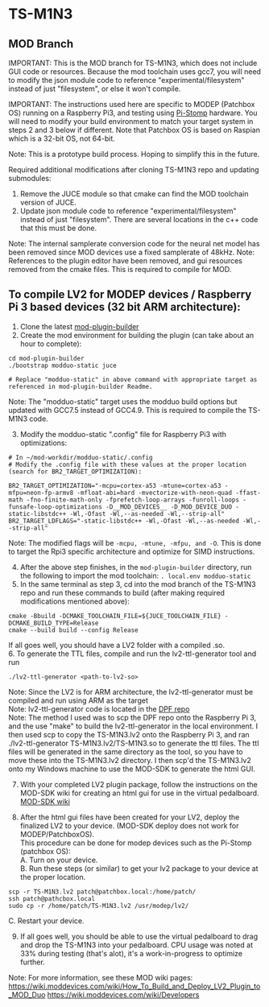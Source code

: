 # TS-M1N3

## MOD Branch
IMPORTANT: This is the MOD branch for TS-M1N3, which does not include GUI code or resources. 
Because the mod toolchain uses gcc7, you will need to modify the json module code to reference "experimental/filesystem" instead of just "filesystem", or else it won't compile.

IMPORTANT: The instructions used here are specific to MODEP (Patchbox OS) running on a Raspberry Pi3, and testing using [Pi-Stomp](https://github.com/TreeFallSound/pi-stomp) hardware. You will need to modify your build environment to match your target system in steps 2 and 3 below if different. Note that Patchbox OS is based on Raspian which is a 32-bit OS, not 64-bit.

Note: This is a prototype build process. Hoping to simplify this in the future. 

Required additional modifications after cloning TS-M1N3 repo and updating submodules:
1. Remove the JUCE module so that cmake can find the MOD toolchain version of JUCE. 
2. Update json module code to reference "experimental/filesystem" instead of just "filesystem". There are several locations in the c++ code that this must be done.

Note: The internal samplerate conversion code for the neural net model has been removed since MOD devices use a fixed samplerate of 48kHz. 
Note: References to the plugin editor have been removed, and gui resources removed from the cmake files. This is required to compile for MOD.

## To compile LV2 for MODEP devices / Raspberry Pi 3 based devices (32 bit ARM architecture):
1. Clone the latest [mod-plugin-builder](https://github.com/moddevices/mod-plugin-builder)
2. Create the mod environment for building the plugin (can take about an hour to complete):
```
cd mod-plugin-builder
./bootstrap modduo-static juce  

# Replace "modduo-static" in above command with appropriate target as referenced in mod-plugin-builder Readme.
```
Note: The "modduo-static" target uses the modduo build options but updated with GCC7.5 instead of GCC4.9. This is required to compile the TS-M1N3 code.

3. Modify the modduo-static ".config" file for Raspberry Pi3 with optimizations:
```
# In ~/mod-workdir/modduo-static/.config
# Modify the .config file with these values at the proper location (search for BR2_TARGET_OPTIMIZATION):

BR2_TARGET_OPTIMIZATION="-mcpu=cortex-a53 -mtune=cortex-a53 -mfpu=neon-fp-armv8 -mfloat-abi=hard -mvectorize-with-neon-quad -ffast-math -fno-finite-math-only -fprefetch-loop-arrays -funroll-loops -funsafe-loop-optimizations -D__MOD_DEVICES__ -D_MOD_DEVICE_DUO -static-libstdc++ -Wl,-Ofast -Wl,--as-needed -Wl,--strip-all"
BR2_TARGET_LDFLAGS="-static-libstdc++ -Wl,-Ofast -Wl,--as-needed -Wl,--strip-all"
```
Note: The modified flags will be ```-mcpu, -mtune, -mfpu, and -O```. This is done to target the Rpi3 specific architecture and optimize for SIMD instructions. 

4. After the above step finishes, in the ```mod-plugin-builder``` directory, run the following to import the mod toolchain:
```. local.env modduo-static```
5. In the same terminal as step 3, cd into the mod branch of the TS-M1N3 repo and run these commands to build (after making required modifications mentioned above):
```
cmake -Bbuild -DCMAKE_TOOLCHAIN_FILE=${JUCE_TOOLCHAIN_FILE} -DCMAKE_BUILD_TYPE=Release
cmake --build build --config Release
```
If all goes well, you should have a LV2 folder with a compiled .so. <br>
6. To generate the TTL files, compile and run the lv2-ttl-generator tool and run
```
./lv2-ttl-generator <path-to-lv2-so>
```
Note: Since the LV2 is for ARM architecture, the lv2-ttl-generator must be compiled and run using ARM as the target<br>
Note: lv2-ttl-generator code is located in the [DPF repo](https://github.com/DISTRHO/DPF/tree/main/utils/lv2-ttl-generator)<br>
Note: The method I used was to scp the DPF repo onto the Raspberry Pi 3, and the use "make" to build the lv2-ttl-generator in the local environment. 
      I then used scp to copy the TS-M1N3.lv2 onto the Raspberry Pi 3, and ran ./lv2-ttl-generator TS-M1N3.lv2/TS-M1N3.so to generate the ttl files. The ttl files will
      be generated in the same directory as the tool, so you have to move these into the TS-M1N3.lv2 directory.
      I then scp'd the TS-M1N3.lv2 onto my Windows machine to use the MOD-SDK to generate the html GUI.

7. With your completed LV2 plugin package, follow the instructions on the MOD-SDK wiki for creating an html gui for use in the virtual pedalboard.
[MOD-SDK wiki](https://wiki.moddevices.com/wiki/MOD_SDK)

8. After the html gui files have been created for your LV2, deploy the finalized LV2 to your device. (MOD-SDK deploy does not work for MODEP/PatchboxOS).<br>
This procedure can be done for modep devices such as the Pi-Stomp (patchbox OS):<br>
    A. Turn on your device.<br>
    B. Run these steps (or similar) to get your lv2 package to your device at the proper location.<br>
```
scp -r TS-M1N3.lv2 patch@patchbox.local:/home/patch/
ssh patch@pathcbox.local
sudo cp -r /home/patch/TS-M1N3.lv2 /usr/modep/lv2/
```

   C. Restart your device.

9. If all goes well, you should be able to use the virtual pedalboard to drag and drop the TS-M1N3 into your pedalboard. CPU usage was noted at 33% during testing (that's alot), it's a work-in-progress to optimize further. 

Note: For more information, see these MOD wiki pages:
https://wiki.moddevices.com/wiki/How_To_Build_and_Deploy_LV2_Plugin_to_MOD_Duo
https://wiki.moddevices.com/wiki/Developers
